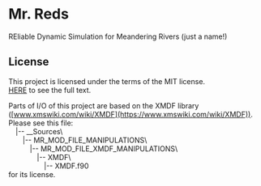 # Mr. Reds
REliable Dynamic Simulation for Meandering Rivers (just a name!)

## License
This project is licensed under the terms of the MIT license.  
[HERE](https://github.com/zht9947/Mr_Reds/blob/master/LICENSE.md) to see the full text.

Parts of I/O of this project are based on the XMDF library ([www.xmswiki.com/wiki/XMDF](https://www.xmswiki.com/wiki/XMDF)).  
Please see this file:  
&emsp;|-- \_\_Sources\\  
&emsp;&emsp;|-- MR\_MOD\_FILE\_MANIPULATIONS\\  
&emsp;&emsp;&emsp;|-- MR\_MOD\_FILE\_XMDF\_MANIPULATIONS\\  
&emsp;&emsp;&emsp;&emsp;|-- XMDF\\  
&emsp;&emsp;&emsp;&emsp;&emsp;|-- XMDF.f90  
for its license.